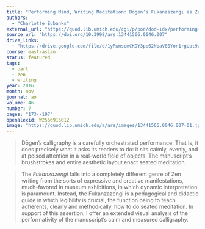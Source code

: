 ```yaml
---
title: "Performing Mind, Writing Meditation: Dōgen’s Fukanzazengi as Zen Calligraphy"
authors:
  - "Charlotte Eubanks"
external_url: "https://quod.lib.umich.edu/cgi/p/pod/dod-idx/performing-mind-writing-meditation-dogens-fukanzazengi-as.pdf?c=ars;idno=13441566.0046.007;format=pdf"
source_url: "https://doi.org/10.3998/ars.13441566.0046.007"
drive_links:
  - "https://drive.google.com/file/d/1yRwmscmCK9Y3pe62NpaV80Yon1rgUpt9/view?usp=drivesdk"
course: east-asian
status: featured
tags:
  - bart
  - zen
  - writing
year: 2016
month: nov
journal: ao
volume: 46
number: 7
pages: "173--197"
openalexid: W2566916012
image: "https://quod.lib.umich.edu/a/ars/images/13441566.0046.007-01.jpg"
---
```


> Dōgen’s calligraphy is a carefully orchestrated performance. That is, it does precisely what it asks its readers to do: it sits calmly, evenly, and at poised attention in a real-world field of objects. The manuscript’s brushstrokes and entire aesthetic layout enact seated meditation.

> The *Fukanzazengi* falls into a completely different genre of Zen writing from the sorts of expressive and creative manifestations, much-favored in museum exhibitions, in which dynamic interpretation is paramount. Instead, the Fukanzazengi is a pedagogical and didactic guide in which legibility is crucial, the function being to teach adherents, clearly and methodically, how to do seated meditation. In support of this assertion, I offer an extended visual analysis of the performativity of the manuscript’s calm and measured calligraphy.
